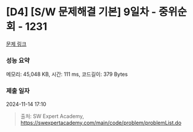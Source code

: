 # [D4] [S/W 문제해결 기본] 9일차 - 중위순회 - 1231 

[문제 링크](https://swexpertacademy.com/main/code/problem/problemDetail.do?contestProbId=AV140YnqAIECFAYD) 

### 성능 요약

메모리: 45,048 KB, 시간: 111 ms, 코드길이: 379 Bytes

### 제출 일자

2024-11-14 17:10



> 출처: SW Expert Academy, https://swexpertacademy.com/main/code/problem/problemList.do